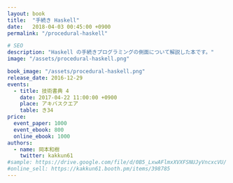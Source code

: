 ```yaml
---
layout: book
title:  "手続き Haskell"
date:   2018-04-03 00:45:00 +0900
permalink: "/procedural-haskell"

# SEO
description: "Haskell の手続きプログラミングの側面について解説した本です。"
image: "/assets/procedural-haskell.png"

book_image: "/assets/procedural-haskell.png"
release_date: 2016-12-29
events: 
  - title: 技術書典 4
    date: 2017-04-22 11:00:00 +0900
    place: アキバスクエア
    table: き34
price:
  event_paper: 1000
  event_ebook: 800
  online_ebook: 1000
authors: 
  - name: 岡本和樹
    twitter: kakkun61
#sample: https://drive.google.com/file/d/0B5_LxwAFlmxXVXFSNUJyVncxcVU/
#online_sell: https://kakkun61.booth.pm/items/398785
---
```

